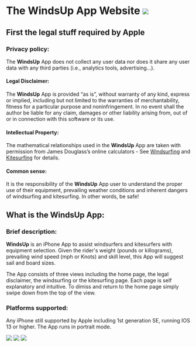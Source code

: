 # The WindsUp App Website ![](https://swsharpe.github.io/120.png)

## First the legal stuff required by Apple

### Privacy policy:
The **WindsUp** App does not collect any user data nor does it share any user data with any third parties (i.e., analytics tools, advertising...).

#### Legal Disclaimer:
The **WindsUp** App is provided “as is”, without warranty of any kind, express or implied, including but not limited to the warranties of merchantability, fitness for a particular purpose and noninfringement. In no event shall the author be liable for any claim, damages or other liability arising from, out of or in connection with this software or its use.

#### Intellectual Property:
The mathematical relationships used in the **WindsUp** App are taken with permission from James Douglass’s online calculators - See [Windsurfing](http://jimbodouglass.blogspot.com/2010/11/updated-windsurf-calculator-online.html) and [Kitesurfing](http://jimbodouglass.blogspot.com/2011/01/interactive-kiteboarding-calculator.html) for details.

#### Common sense:
It is the responsibility of the **WindsUp** App user to understand the proper use of their equipment, prevailing weather conditions and inherent dangers of windsurfing and kitesurfing. In other words, be safe!

## What is the WindsUp App:
### Brief description:
**WindsUp** is an iPhone App to assist windsurfers and kitesurfers with equipment selection. Given the rider's weight (pounds or killograms), prevailing wind speed (mph or Knots) and skill level, this App will suggest sail and board sizes.

The App consists of three views including the home page, the legal disclaimer, the windsurfing or the kitesurfing page. Each page is self explanatory and intuitive. To dimiss and return to the home page simply swipe down from the top of the view.

### Platforms supported:
Any iPhone still supported by Apple including 1st generation SE, running IOS 13 or higher. The App runs in portrait mode.

![](https://swsharpe.github.io/HomePage.png)
![](https://swsharpe.github.io/WindsurfPage.png)
![](https://swsharpe.github.io/KitePage.png)
